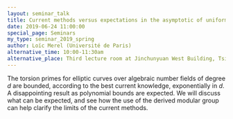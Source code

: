 ```yaml
---
layout: seminar_talk
title: Current methods versus expectations in the asymptotic of uniform boundedness
date: 2019-06-24 11:00:00
special_page: Seminars
my_type: seminar_2019_spring
author: Loïc Merel (Université de Paris)
alternative_time: 10:00-11:30am
alternative_place: Third lecture room at Jinchunyuan West Building, Tsinghua University
---
```


The torsion primes for elliptic curves over algebraic number fields of degree *d* are bounded,
according to the best current knowledge, exponentially in *d*.
A disappointing result as polynomial bounds are expected. We will discuss what can be expected,
and see how the use of the derived modular group can help clarify the limits of the current methods.
